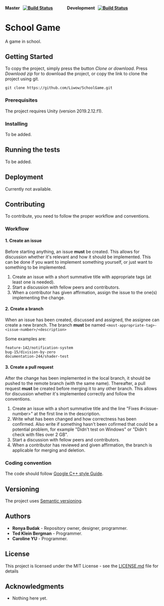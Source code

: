 #### Master&nbsp;&nbsp; [![Build Status](https://travis-ci.org/Naxaes/Nax.svg?branch=master)](https://travis-ci.org/Naxaes/Nax)     &nbsp;&nbsp;&nbsp;&nbsp;&nbsp;&nbsp;&nbsp;&nbsp;&nbsp;&nbsp;&nbsp;&nbsp;&nbsp;Development&nbsp;&nbsp; [![Build Status](https://travis-ci.org/Naxaes/Nax.svg?branch=development)](https://travis-ci.org/Naxaes/Nax)


# School Game
A game in school.

## Getting Started

To copy the project, simply press the button *Clone or download*. Press *Download zip* for to download the project, or copy the link to clone the project using git.
```
git clone https://github.com/Liwow/SchoolGame.git
```

### Prerequisites

The project requires Unity (version 2019.2.12.f1).

### Installing

To be added.

## Running the tests

To be added.


## Deployment

Currently not available.

## Contributing

To contribute, you need to follow the proper workflow and conventions.

### Workflow
#### 1. Create an issue
Before starting anything, an issue **must** be created. This allows for discussion whether it's relevant and how it should be implemented. This can be done if you want to implement something yourself, or just want to something to be implemented.
  1. Create an issue with a short summative title with appropriate tags (at least one is needed).
  2. Start a discussion with fellow peers and contributors.
  3. When a contributor has given affirmation, assign the issue to the one(s) implementing the change.

#### 2. Create a branch
When an issue has been created, discussed and assigned, the assignee can create a new branch. The branch **must** be named
```<most-appropriate-tag>-<issue-number>/<description>``` 

Some examples are:
```
feature-142/notification-system
bug-15/division-by-zero
documentation-244/shader-test
```

#### 3. Create a pull request
After the change has been implemented in the local branch, it should be pushed to the remote branch (with the same name). Thereafter, a pull request **must** be created before merging it to any other branch. This allows for discussion whether it's implemented correctly and follow the conventions.
  1. Create an issue with a short summative title and the line "Fixes #\<issue-number\>" at the first line in the description.
  2. Write what has been changed and how correctness has been confirmed. Also write if something hasn't been cofirmed that could be a potential problem, for example "Didn't test on Windows" or "Didn't check with files over 2 GB".
  3. Start a discussion with fellow peers and contributors.
  4. When a contributor has reviewed and given affirmation, the branch is applicable for merging and deletion.
    
### Coding convention
The code should follow [Google C++ style Guide](https://google.github.io/styleguide/cppguide.html#Names_and_Order_of_Includes).


## Versioning

The project uses [Semantic versioning](http://semver.org/).

## Authors

* **Ronya Budak** - Repository owner, designer, programmer.
* **Ted Klein Bergman** - Programmer.
* **Caroline YU** - Programmer.

## License

This project is licensed under the MIT License - see the [LICENSE.md](LICENSE.md) file for details

## Acknowledgments

* Nothing here yet.

